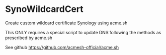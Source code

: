 # SynoWildcardCert

 Create custom wildcard certificate Synology using acme.sh

 This ONLY requires a special script to update DNS following the methods as prescribed by acme.sh

 See github https://github.com/acmesh-official/acme.sh

